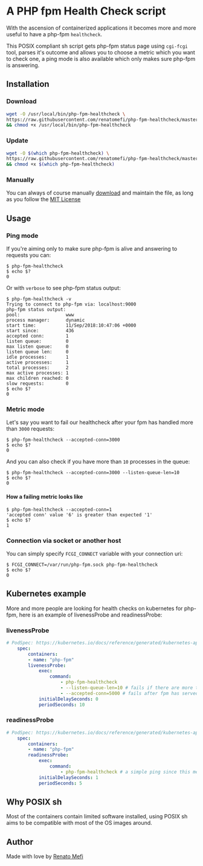 # A PHP fpm Health Check script

With the ascension of containerized applications it becomes more and more useful to have a php-fpm `healthcheck`.

This POSIX compliant sh script gets php-fpm status page using `cgi-fcgi` tool, parses it's outcome and allows you to choose a metric which you want to check one, a ping mode is also available which only makes sure php-fpm is answering.

## Installation

### Download

```sh
wget -O /usr/local/bin/php-fpm-healthcheck \
https://raw.githubusercontent.com/renatomefi/php-fpm-healthcheck/master/php-fpm-healthcheck \
&& chmod +x /usr/local/bin/php-fpm-healthcheck
```

### Update

```sh
wget -O $(which php-fpm-healthcheck) \
https://raw.githubusercontent.com/renatomefi/php-fpm-healthcheck/master/php-fpm-healthcheck \
&& chmod +x $(which php-fpm-healthcheck)
```

### Manually

You can always of course manually [download](https://raw.githubusercontent.com/renatomefi/php-fpm-healthcheck/master/php-fpm-healthcheck) and maintain the file, as long as you follow the [MIT License](./LICENSE)

## Usage

### Ping mode

If you're aiming only to make sure php-fpm is alive and answering to requests you can:

```console
$ php-fpm-healthcheck
$ echo $?
0
```

Or with `verbose` to see php-fpm status output:

```console
$ php-fpm-healthcheck -v
Trying to connect to php-fpm via: localhost:9000
php-fpm status output:
pool:                 www
process manager:      dynamic
start time:           11/Sep/2018:10:47:06 +0000
start since:          436
accepted conn:        1
listen queue:         0
max listen queue:     0
listen queue len:     0
idle processes:       1
active processes:     1
total processes:      2
max active processes: 1
max children reached: 0
slow requests:        0
$ echo $?
0
```

### Metric mode

Let's say you want to fail our healthcheck after your fpm has handled more than `3000` requests:

```console
$ php-fpm-healthcheck --accepted-conn=3000
$ echo $?
0
```

And you can also check if you have more than `10` processes in the queue:

```console
$ php-fpm-healthcheck --accepted-conn=3000 --listen-queue-len=10
$ echo $?
0
```

#### How a failing metric looks like

```console
$ php-fpm-healthcheck --accepted-conn=1
'accepted conn' value '6' is greater than expected '1'
$ echo $?
1
```

### Connection via socket or another host

You can simply specify `FCGI_CONNECT` variable with your connection uri:

```console
$ FCGI_CONNECT=/var/run/php-fpm.sock php-fpm-healthcheck
$ echo $?
0
```

## Kubernetes example

More and more people are looking for health checks on kubernetes for php-fpm, here is an example of livenessProbe and readinessProbe:

### livenessProbe

```yaml
# PodSpec: https://kubernetes.io/docs/reference/generated/kubernetes-api/v1.10/#podspec-v1-core
    spec:
        containers:
        - name: "php-fpm"
        livenessProbe:
            exec:
                command:
                    - php-fpm-healthcheck
                    - --listen-queue-len=10 # fails if there are more than 10 processes waiting in the fpm queue
                    - --accepted-conn=5000 # fails after fpm has served more than 5k requests, this will force the pod to reset, use with caution
            initialDelaySeconds: 0
            periodSeconds: 10
```

### readinessProbe

```yaml
# PodSpec: https://kubernetes.io/docs/reference/generated/kubernetes-api/v1.10/#podspec-v1-core
    spec:
        containers:
        - name: "php-fpm"
        readinessProbe:
            exec:
                command:
                    - php-fpm-healthcheck # a simple ping since this means it's ready to handle traffic
            initialDelaySeconds: 1
            periodSeconds: 5
```

## Why POSIX sh

Most of the containers contain limited software installed, using POSIX sh aims to be compatible with most of the OS images around.

## Author

Made with love by [Renato Mefi](https://github.com/renatomefi)
